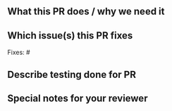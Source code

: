 ## What this PR does / why we need it
<!--
Add a detailed explanation of what this PR does and why it is needed.
-->

## Which issue(s) this PR fixes
<!--
Usage: `Fixes #<issue number>`, or `Fixes (paste link of issue)`.
-->
Fixes: #

## Describe testing done for PR
<!--
Example: Created vSphere workload cluster to verify change.
-->

## Special notes for your reviewer
<!--
Add any things that reviewers should be aware of as they review
your PR.

Example: Please verify how I handled foo aligns with overall plan.
-->
